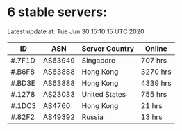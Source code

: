 # 6 stable servers:

Latest update at: Tue Jun 30 15:10:15 UTC 2020

| ID | ASN | Server Country | Online |
| -- | --- | -------------- | ------ |
| #.7F1D | AS63949 | Singapore | 707 hrs |
| #.B6F8 | AS63888 | Hong Kong | 3270 hrs |
| #.BD3E | AS63888 | Hong Kong | 4339 hrs |
| #.1278 | AS23033 | United States | 755 hrs |
| #.1DC3 | AS4760 | Hong Kong | 21 hrs |
| #.82F2 | AS49392 | Russia | 13 hrs |

